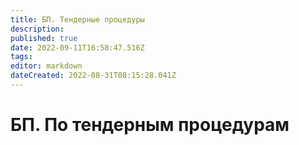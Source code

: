 ```yaml
---
title: БП. Тендерные процедуры
description: 
published: true
date: 2022-09-11T16:58:47.516Z
tags: 
editor: markdown
dateCreated: 2022-08-31T08:15:28.041Z
---
```


# БП. По тендерным процедурам

